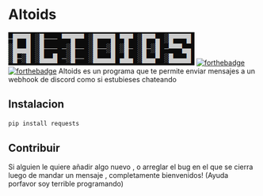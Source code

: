 # Altoids
![owa](owA.png)
[![forthebadge](https://forthebadge.com/images/badges/built-with-love.svg)](https://forthebadge.com)
[![forthebadge](https://forthebadge.com/images/badges/compatibility-club-penguin.svg)](https://forthebadge.com)
Altoids es un programa que te permite enviar mensajes a un webhook de discord como si estubieses chateando 
## Instalacion
```bash
pip install requests
```
## Contribuir
Si alguien le quiere añadir algo nuevo , o arreglar el bug en el que se cierra luego de mandar un mensaje , completamente bienvenidos! (Ayuda porfavor soy terrible programando)